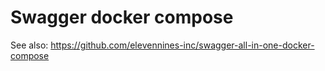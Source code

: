 # Swagger docker compose

See also: https://github.com/elevennines-inc/swagger-all-in-one-docker-compose
